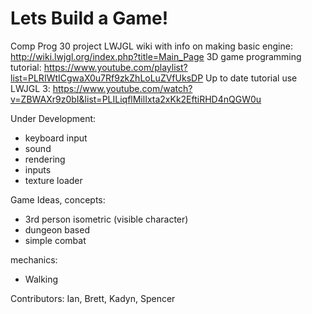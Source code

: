 # Lets Build a Game!
Comp Prog 30 project
LWJGL wiki with info on making basic engine: http://wiki.lwjgl.org/index.php?title=Main_Page
3D game programming tutorial: https://www.youtube.com/playlist?list=PLRIWtICgwaX0u7Rf9zkZhLoLuZVfUksDP
Up to date tutorial use LWJGL 3: https://www.youtube.com/watch?v=ZBWAXr9z0bI&list=PLILiqflMilIxta2xKk2EftiRHD4nQGW0u 

Under Development:

- keyboard input
- sound
- rendering
- inputs
- texture loader

Game Ideas, concepts:

- 3rd person isometric (visible character)
- dungeon based
- simple combat

mechanics:

- Walking

Contributors: Ian, Brett, Kadyn, Spencer

